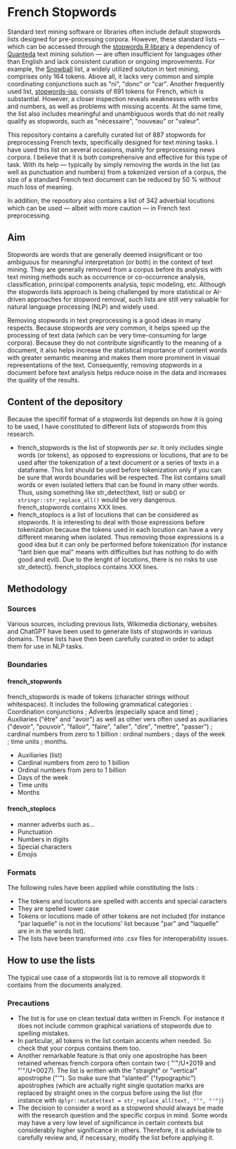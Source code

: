 # French Stopwords

Standard text mining software or libraries often include default stopwords lists designed for pre-processing corpora. However, these standard lists — which can be accessed through the [stopwords R library](https://github.com/quanteda/stopwords) a dependency of [Quanteda](https://github.com/quanteda/) text mining solution — are often insufficient for languages other than English and lack consistent curation or ongoing improvements. For example, the [Snowball](https://snowballstem.org/projects.html) list, a widely utilized solution in text mining, comprises only 164 tokens. Above all, it lacks very common and simple coordinating conjunctions such as "ni", "donc" or "car". Another frequently used list, [stopwords-iso](https://github.com/stopwords-iso/stopwords-fr/tree/master), consists of 691 tokens for French, which is substantial. However, a closer inspection reveals weaknesses with verbs and numbers, as well as problems with missing accents. At the same time, the list also includes meaningful and unambiguous words that do not really qualify as stopwords, such as "nécessaire", "nouveau" or "valeur".

This repository contains a carefully curated list of 887 stopwords for preprocessing French texts, specifically designed for text mining tasks. I have used this list on several occasions, mainly for preprocessing news corpora. I believe that it is both comprehensive and effective for this type of task. With its help — typically by simply removing the words in the list (as well as punctuation and numbers) from a tokenized version of a corpus, the size of a standard French text document can be reduced by 50 % without much loss of meaning.

In addition, the repository also contains a list of 342 adverbial locutions which can be used — albeit with more caution — in French text preprocessing.

## Aim

Stopwords are words that are generally deemed insignificant or too ambiguous for meaningful interpretation (or both) in the context of text mining. They are generally removed from a corpus before its analysis with text mining methods such as occurrence or co-occurrence analysis, classification, principal components analysis, topic modeling, etc. Although the stopwords lists approach is being challenged by more statistical or AI-driven approaches for stopword removal, such lists are still very valuable for natural language processing (NLP) and widely used.

Removing stopwords in text preprocessing is a good ideas in many respects. Because stopwords are very common, it helps speed up the processing of text data (which can be very time-consuming for large corpora). Because they do not contribute significantly to the meaning of a document, it also helps increase the statistical importance of content words with greater semantic meaning and makes them more prominent in visual representations of the text. Consequently, removing stopwords in a document before text analysis helps reduce noise in the data and increases the quality of the results.

## Content of the depository

Because the specifif format of a stopwords list depends on how it is going to be used, I have constituted to different lists of stopwords from this research.

- french_stopwords is the list of stopwords *per se*. It only includes single words (or tokens), as opposed to expressions or locutions, that are to be used after the tokenization of a text document or a series of texts in a dataframe. This list should be used before tokenization only if you can be sure that words boundaries will be respected. The list contains small words or even isolated letters that can be found in many other words. Thus, using something like str_detect(text, list) or sub() or `stringr::str_replace_all()` would be very dangerous. french_stopwords contains XXX lines.
- french_stoplocs is a list of locutions that can be considered as stopwords. It is interesting to deal with those expressions before tokenization because the tokens used in each locution can have a very different meaning when isolated. Thus removing those expressions is a good idea but it can only be performed before tokenization (for instance "tant bien que mal" means with difficulties but has nothing to do with good and evil). Due to the lenght of locutions, there is no risks to use str_detect(). french_stoplocs contains XXX lines.

## Methodology

### Sources

Various sources, including previous lists, Wikimedia dictionary, websites and ChatGPT have been used to generate lists of stopwords in various domains. These lists have then been carefully curated in order to adapt them for use in NLP tasks.

### Boundaries

#### french_stopwords

french_stopwords is made of tokens (character strings without whitespaces). It includes the following grammatical categories : Coordination conjunctions ; Adverbs (especially space and time) ; Auxiliaries ("être" and "avoir") as well as other vers often used as auxiliaries ("devoir", "pouvoir", "falloir", "faire", "aller", "dire", "mettre", "passer") ; cardinal numbers from zero to 1 billion : ordinal numbers ; days of the week ; time units ; months.
- Auxiliaries (list)
- Cardinal numbers from zero to 1 billion
- Ordinal numbers from zero to 1 billion
- Days of the week
- Time units
- Months

#### french_stoplocs

- manner adverbs such as…
- Punctuation
- Numbers in digits
- Special characters
- Emojis

### Formats

The following rules have been applied while constituting the lists :

- The tokens and locutions are spelled with accents and special caracters
- They are spelled lower case
- Tokens or locutions made of other tokens are not included (for instance "par laquelle" is not in the locutions' list because "par" and "laquelle" are in in the words list).
- The lists have been transformed into .csv files for interoperability issues.

## How to use the lists

The typical use case of a stopwords list is to remove all stopwords it contains from the documents analyzed.

### Precautions

- The list is for use on clean textual data written in French. For instance it does not include common graphical variations of stopwords due to spelling mistakes.
- In particular, all tokens in the list contain accents when needed. So check that your corpus contains them too.
- Another remarkable feature is that only one apostrophe has been retained whereas french corpora often contain two ( "’"/U+2019 and "'"/U+0027). The list is written with the "straight" or "vertical" apostrophe ("'"). So make sure that "slanted" ("typographic") apostrophes (which are actually right single quotation marks are replaced by straight ones in the corpus before using the list (for instance with `dplyr::mutate(text = str_replace_all(text, "’", "'")`)
- The decision to consider a word as a stopword should always be made with the research question and the specific corpus in mind. Some words may have a very low level of significance in certain contexts but considerably higher significance in others. Therefore, it is advisable to carefully review and, if necessary, modify the list before applying it.

